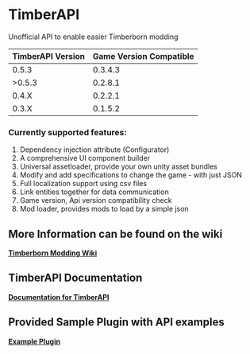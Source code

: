 # TimberAPI
Unofficial API to enable easier Timberborn modding

|TimberAPI Version |Game Version Compatible|
|---|---|
|0.5.3   |0.3.4.3|	
|>0.5.3  |0.2.8.1|
|0.4.X   |0.2.2.1|
|0.3.X   |0.1.5.2|

### **Currently supported features:**
1. Dependency injection attribute (Configurator)
2. A comprehensive UI component builder
3. Universal assetloader, provide your own unity asset bundles
4. Modify and add specifications to change the game - with just JSON
5. Full localization support using csv files
6. Link entities together for data communication
7. Game version, Api version compatibility check
8. Mod loader, provides mods to load by a simple json

## More Information can be found on the wiki
**[Timberborn Modding Wiki](https://github.com/Timberborn-Modding-Central/TimberAPI/wiki)**

## TimberAPI Documentation
**[Documentation for TimberAPI](https://github.com/Timberborn-Modding-Central/TimberAPI/wiki/TimberAPI-Feature-Guide)**

## Provided Sample Plugin with API examples
**[Example Plugin](https://github.com/Timberborn-Modding-Central/TimberAPI/blob/main/Examples/TimberApiExamplePlugin.cs)**

